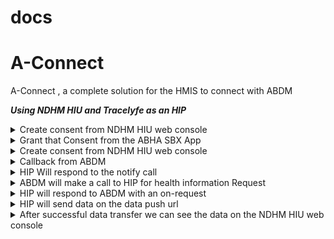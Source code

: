 # docs

# A-Connect
A-Connect , a complete solution for the HMIS to connect with ABDM


**_Using NDHM HIU and Tracelyfe as an HIP_**

<details>
    <summary>Create consent from NDHM HIU web console</summary>
<p>
</p>
</details>

<details>
    <summary>Grant that Consent from the ABHA SBX App</summary>
<p>
    ![](https://drive.google.com/file/d/1VRsTFEZTehre-rDJSEJadWrc7JqDIKZI/view?usp=sharing)
</p>
</details>

<details>
    <summary>Create consent from NDHM HIU web console</summary>
<p>
</p>
</details>
<details>
    <summary>Callback from ABDM
    </summary>
<p>
    
```url 
{{HIP_URL}}/v0.5/consents/hip/notify
```
</p>
</details>
<details>
    <summary>HIP Will respond to the notify call</summary>
<p>
    
```url
https://dev.abdm.gov.in/gateway/v0.5/consents/hip/on-notify
```
</p>
</details>
<details>
    <summary>ABDM will make a call to HIP for health information Request</summary>
<p>
    
```url
{{HIP_URL}}/v0.5/health-information/hip/request
```
</p>
</details>
<details>
    <summary>HIP will respond to ABDM with an on-request</summary>
<p>
    
```url
https://dev.abdm.gov.in/gateway/v0.5/health-information/hip/on-request
```
</p>
</details>
<details>
    <summary>HIP will send data on the data push url</summary>
<p>
The data push url will be the url obtained in the v0.5/health-information/hip/request
</p>
</details>
<details>
    <summary>After successful data transfer we can see the data on the NDHM HIU web console</summary>
<p>
</p>
</details>


